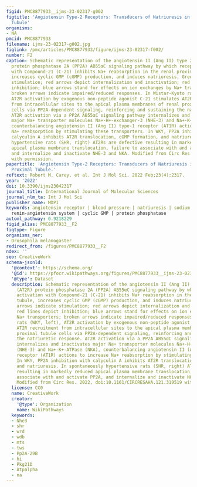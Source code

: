```yaml
---
figid: PMC8877933__ijms-23-02317-g002
figtitle: 'Angiotensin Type-2 Receptors: Transducers of Natriuresis in the Renal Proximal
  Tubule'
organisms:
- NA
pmcid: PMC8877933
filename: ijms-23-02317-g002.jpg
figlink: /pmc/articles/PMC8877933/figure/ijms-23-02317-f002/
number: F2
caption: Schematic representation of the angiotensin II (Ang II) type 2 receptor (AT2R)
  protein phosphatase 2A (PP2A) AB55αC signaling pathway by which receptor activation
  with Compound-21 (C-21) inhibits Na+ reabsorption in the renal proximal tubule,
  increases cyclic GMP (cGMP) production, and induces natriuresis. Green arrows indicate
  stimulation; red arrows depict internalization and inactivation; red lines depict
  inhibition; blue arrows stand for effects on ion exchanges by Na+ transporters;
  broken arrows indicate impaired/reduced responses. In Wistar-Kyoto rats (WKY, left),
  AT2R activation by exogenous non-peptide agonist C-21 stimulates AT2R recruitment
  from intracellular sites to the apical plasma membranes of renal proximal tubule
  cells via PP2A-dependent signaling, reinforcing and sustaining the natriuretic response.
  AT2R activation via a PP2A AB55αC signaling pathway internalizes and inactivates
  major Na+ transporter molecules Na+-H+-exchanger-3 (NHE-3) and Na+-K+-ATPase (NKA),
  counterbalancing angiotensin II (Ang II) type-1 receptor (AT1R) actions to increase
  Na+ reabsorption by stimulating these transporters. In WKY, PP2A inhibition with
  calyculin A inhibits AT2R translocation, cGMP formation, and natriuresis. In spontaneously
  hypertensive rats (SHR, right) AT2Rs are defective resulting in markedly reduced
  apical plasma membrane translocation, failure to associate with and activate PP2A,
  and internalize and inactivate NHE-3 and NKA. Modified from Circ Res. 2022, doi:10.1161/CIRCRESAHA.121.319519
  with permission.
papertitle: 'Angiotensin Type-2 Receptors: Transducers of Natriuresis in the Renal
  Proximal Tubule.'
reftext: Robert M. Carey, et al. Int J Mol Sci. 2022 Feb;23(4):2317.
year: '2022'
doi: 10.3390/ijms23042317
journal_title: International Journal of Molecular Sciences
journal_nlm_ta: Int J Mol Sci
publisher_name: MDPI
keywords: angiotensin receptor | blood pressure | natriuresis | sodium excretion |
  renin-angiotensin system | cyclic GMP | protein phosphatase
automl_pathway: 0.9218229
figid_alias: PMC8877933__F2
figtype: Figure
organisms_ner:
- Drosophila melanogaster
redirect_from: /figures/PMC8877933__F2
ndex: ''
seo: CreativeWork
schema-jsonld:
  '@context': https://schema.org/
  '@id': https://pfocr.wikipathways.org/figures/PMC8877933__ijms-23-02317-g002.html
  '@type': Dataset
  description: Schematic representation of the angiotensin II (Ang II) type 2 receptor
    (AT2R) protein phosphatase 2A (PP2A) AB55αC signaling pathway by which receptor
    activation with Compound-21 (C-21) inhibits Na+ reabsorption in the renal proximal
    tubule, increases cyclic GMP (cGMP) production, and induces natriuresis. Green
    arrows indicate stimulation; red arrows depict internalization and inactivation;
    red lines depict inhibition; blue arrows stand for effects on ion exchanges by
    Na+ transporters; broken arrows indicate impaired/reduced responses. In Wistar-Kyoto
    rats (WKY, left), AT2R activation by exogenous non-peptide agonist C-21 stimulates
    AT2R recruitment from intracellular sites to the apical plasma membranes of renal
    proximal tubule cells via PP2A-dependent signaling, reinforcing and sustaining
    the natriuretic response. AT2R activation via a PP2A AB55αC signaling pathway
    internalizes and inactivates major Na+ transporter molecules Na+-H+-exchanger-3
    (NHE-3) and Na+-K+-ATPase (NKA), counterbalancing angiotensin II (Ang II) type-1
    receptor (AT1R) actions to increase Na+ reabsorption by stimulating these transporters.
    In WKY, PP2A inhibition with calyculin A inhibits AT2R translocation, cGMP formation,
    and natriuresis. In spontaneously hypertensive rats (SHR, right) AT2Rs are defective
    resulting in markedly reduced apical plasma membrane translocation, failure to
    associate with and activate PP2A, and internalize and inactivate NHE-3 and NKA.
    Modified from Circ Res. 2022, doi:10.1161/CIRCRESAHA.121.319519 with permission.
  license: CC0
  name: CreativeWork
  creator:
    '@type': Organization
    name: WikiPathways
  keywords:
  - Nhe3
  - shr
  - wrd
  - wdb
  - mts
  - tws
  - Pp2A-29B
  - hi
  - Pkg21D
  - Atpalpha
  - na
---
```

